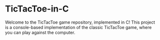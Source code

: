 # TicTacToe-in-C
Welcome to the TicTacToe game repository, implemented in C! This project is a console-based implementation of the classic TicTacToe game, where you can play against the computer.
